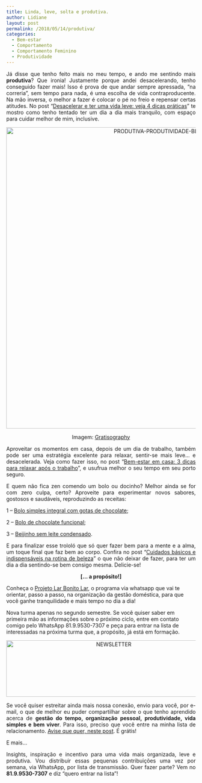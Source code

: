 ```yaml
---
title: Linda, leve, solta e produtiva.
author: Lidiane
layout: post
permalink: /2018/05/14/produtiva/
categories:
  - Bem-estar
  - Comportamento
  - Comportamento Feminino
  - Produtividade
---
```

<p align="justify">
  Já disse que tenho feito mais no meu tempo, e ando me sentindo mais <strong>produtiva</strong>? Que ironia! Justamente porque andei desacelerando, tenho conseguido fazer mais! Isso é prova de que andar sempre apressada, “na correria”, sem tempo para nada, é uma escolha de vida contraproducente. Na mão inversa, o melhor a fazer é colocar o pé no freio e repensar certas atitudes. No post “<a href="http://www.trololodemulher.com.br/2016/04/18/desacelerar/" target="_blank" rel="noopener noreferrer">Desacelerar e ter uma vida leve: veja 4 dicas práticas</a>” te mostro como tenho tentado ter um dia a dia mais tranquilo, com espaço para cuidar melhor de mim, inclusive.
</p>

<p align="center">
  <img class="alignnone size-full wp-image-14623" src="https://www.trololodemulher.com.br/2018/05/PRODUTIVA-PRODUTIVIDADE-BLOG.jpg" alt="PRODUTIVA-PRODUTIVIDADE-BLOG" width="800" height="800" />
</p>

<p align="center">
  Imagem: <a href="https://gratisography.com/" target="_blank" rel="noopener noreferrer">Gratisography</a>
</p>

<p align="justify">
  Aproveitar os momentos em casa, depois de um dia de trabalho, também pode ser uma estratégia excelente para relaxar, sentir-se mais leve… e desacelerada. Veja como fazer isso, no post “<a href="http://www.trololodemulher.com.br/2015/06/22/bem-estar-em-casa/" target="_blank" rel="noopener noreferrer">Bem-estar em casa: 3 dicas para relaxar após o trabalho</a>”, e usufrua melhor o seu tempo em seu porto seguro.
</p>

<p align="justify">
  E quem não fica zen comendo um bolo ou docinho? Melhor ainda se for com zero culpa, certo? Aproveite para experimentar novos sabores, gostosos e saudáveis, reproduzindo as receitas:
</p>

<p align="justify">
  1 – <a href="http://www.trololodemulher.com.br/2016/03/22/bolo-simples-integral/" target="_blank" rel="noopener noreferrer">Bolo simples integral com gotas de chocolate</a>;
</p>

<p align="justify">
  2 – <a href="http://www.trololodemulher.com.br/2015/11/25/bolo-de-chocolate/" target="_blank" rel="noopener noreferrer">Bolo de chocolate funcional</a>;
</p>

<p align="justify">
  3 – <a href="http://www.trololodemulher.com.br/2015/11/11/beijinho-sem-leite-condensado/" target="_blank" rel="noopener noreferrer">Beijinho sem leite condensado</a>.
</p>

<p align="justify">
  E para finalizar esse trololó que só quer fazer bem para a mente e a alma, um toque final que faz bem ao corpo. Confira no post “<a href="http://www.trololodemulher.com.br/2014/10/29/cuidados-rotina-beleza/" target="_blank" rel="noopener noreferrer">Cuidados básicos e indispensáveis na rotina de beleza</a>” o que não deixar de fazer, para ter um dia a dia sentindo-se bem consigo mesma. Delicie-se!
</p>

<p align="center">
  <strong>[… a propósito!]</strong>
</p>

Conheça o <a href="http://www.trololodemulher.com.br/projeto-lar-bonito-lar/" target="_blank" rel="noopener noreferrer">Projeto Lar Bonito Lar</a>, o programa via whatsapp que vai te orientar, passo a passo, na organização da gestão doméstica, para que você ganhe tranquilidade e mais tempo no dia a dia!

Nova turma apenas no segundo semestre. Se você quiser saber em primeira mão as informações sobre o próximo ciclo, entre em contato comigo pelo WhatsApp 81.9.9530-7307 e peça para entrar na lista de interessadas na próxima turma que, a propósito, já está em formação.

<p align="center">
  <img class="alignnone size-full wp-image-14610" src="https://www.trololodemulher.com.br/2018/04/NEWSLETTER.png" alt="NEWSLETTER" width="556" height="150" />
</p>

<p align="justify">
  Se você quiser estreitar ainda mais nossa conexão, envio para você, por e-mail, o que de melhor eu puder compartilhar sobre o que tenho aprendido acerca de <strong>gestão do tempo, organização pessoal, produtividade, vida simples e bem viver</strong>. Para isso, preciso que você entre na minha lista de relacionamento. <a href="http://www.trololodemulher.com.br/2018/02/28/newsletter/" target="_blank" rel="noopener noreferrer">Avise que quer, neste post</a>. É grátis!
</p>

<p align="justify">
  E mais…
</p>

<p style="text-align: justify;">
  Insights, inspiração e incentivo para uma vida mais organizada, leve e produtiva. Vou distribuir essas pequenas contribuições uma vez por semana, via WhatsApp, por lista de transmissão. Quer fazer parte? Vem no <strong>81.9.9530-7307</strong> e diz &#8220;quero entrar na lista&#8221;!
</p>

&nbsp;

&nbsp;